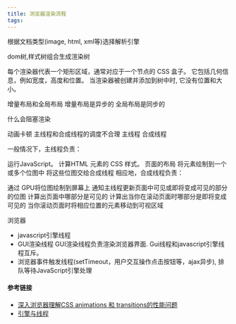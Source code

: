 ```yaml
---
title: 浏览器渲染流程
tags:
---
```




根据文档类型(image, html, xml等)选择解析引擎

dom树,样式树组合生成渲染树



每个渲染器代表一个矩形区域，通常对应于一个节点的 CSS 盒子。 它包括几何信息，例如宽度，高度和位置。
当渲染器被创建并添加到树中时, 它没有位置和大小。


增量布局和全局布局
增量布局是异步的
全局布局是同步的


什么会阻塞渲染

动画卡顿
主线程和合成线程的调度不合理
主线程
合成线程

一般情况下，主线程负责：

运行JavaScript。
计算HTML 元素的 CSS 样式。
页面的布局
将元素绘制到一个或多个位图中
将这些位图交给合成线程
相应地，合成线程负责：

通过 GPU将位图绘制到屏幕上
通知主线程更新页面中可见或即将变成可见的部分的位图
计算出页面中哪部分是可见的
计算出当你在滚动页面时哪部分是即将变成可见的
当你滚动页面时将相应位置的元素移动到可视区域


浏览器
+ javascript引擎线程
+ GUI渲染线程 GUI渲染线程负责渲染浏览器界面. Gui线程和javascript引擎线程互斥。
+ 浏览器事件触发线程(setTimeout，用户交互操作点击按钮等，ajax异步), 排队等待JavaScript引擎处理




#### 参考链接
- [深入浏览器理解CSS animations 和 transitions的性能问题](https://blog.csdn.net/leer168/article/details/25917093)
- [引擎与线程](https://hijiangtao.github.io/2018/01/08/JavaScript-and-Browser-Engines-with-Threads/)
